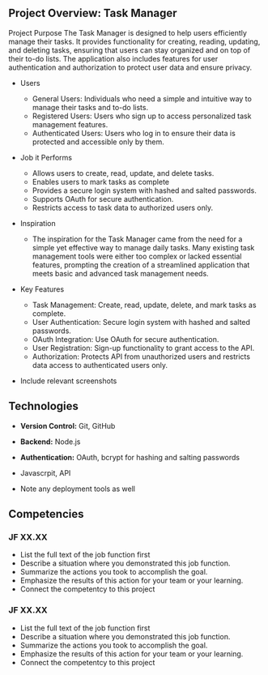 ## Project Overview: Task Manager
Project Purpose
The Task Manager is designed to help users efficiently manage their tasks. It provides functionality for creating, reading, updating, and deleting tasks, ensuring that users can stay organized and on top of their to-do lists. The application also includes features for user authentication and authorization to protect user data and ensure privacy.
- Users
    - General Users: Individuals who need a simple and intuitive way to manage their tasks and to-do lists.
    - Registered Users: Users who sign up to access personalized task management features.
    - Authenticated Users: Users who log in to ensure their data is protected and accessible only by them.   
- Job it Performs
    - Allows users to create, read, update, and delete tasks.
    - Enables users to mark tasks as complete
    - Provides a secure login system with hashed and salted passwords.
    - Supports OAuth for secure authentication.
    - Restricts access to task data to authorized users only.
- Inspiration
    - The inspiration for the Task Manager came from the need for a simple yet effective way to manage daily tasks. Many existing task management tools were either too complex or lacked essential features, prompting the creation of a streamlined application that meets basic and advanced task management needs.
- Key Features
    - Task Management: Create, read, update, delete, and mark tasks as complete.
    - User Authentication: Secure login system with hashed and salted passwords.
    - OAuth Integration: Use OAuth for secure authentication.
    - User Registration: Sign-up functionality to grant access to the API.
    - Authorization: Protects API from unauthorized users and restricts data access to authenticated users only.


- Include relevant screenshots

## Technologies
- **Version Control:** Git, GitHub
- **Backend:** Node.js
- **Authentication:** OAuth, bcrypt for hashing and salting passwords
- Javascrpit, API

- Note any deployment tools as well

## Competencies
### JF XX.XX
- List the full text of the job function first
- Describe a situation where you demonstrated  this job function.
- Summarize the actions you took to accomplish the goal. 
- Emphasize the results of this action for your team or your learning. 
- Connect the competentcy to this project

### JF XX.XX
- List the full text of the job function first
- Describe a situation where you demonstrated  this job function.
- Summarize the actions you took to accomplish the goal. 
- Emphasize the results of this action for your team or your learning. 
- Connect the competentcy to this project
